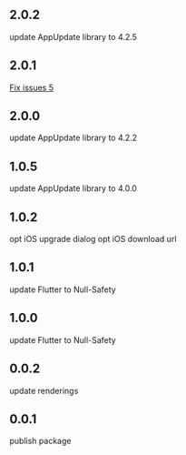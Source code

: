 ## 2.0.2
update AppUpdate library to 4.2.5

## 2.0.1
[Fix issues 5](https://github.com/azhon/flutter_app_update/issues/5)

## 2.0.0
update AppUpdate library to 4.2.2

## 1.0.5
update AppUpdate library to 4.0.0

## 1.0.2
opt iOS upgrade dialog
opt iOS download url

## 1.0.1
update Flutter to Null-Safety

## 1.0.0
update Flutter to Null-Safety

## 0.0.2
update renderings

## 0.0.1
publish package